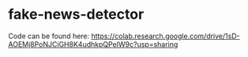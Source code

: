 # fake-news-detector
Code can be found here:
https://colab.research.google.com/drive/1sD-AOEMj8PoNJCiGH8K4udhkpQPeIW9c?usp=sharing
